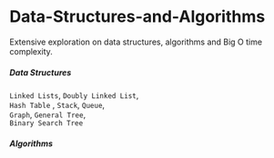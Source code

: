 # Data-Structures-and-Algorithms
Extensive exploration on data structures, algorithms and Big O time complexity.

##### Data Structures
`Linked Lists`, `Doubly Linked List`,<br>
`Hash Table`  , `Stack`, `Queue`,<br>
`Graph`, `General Tree`,<br>
`Binary Search Tree`

##### Algorithms
